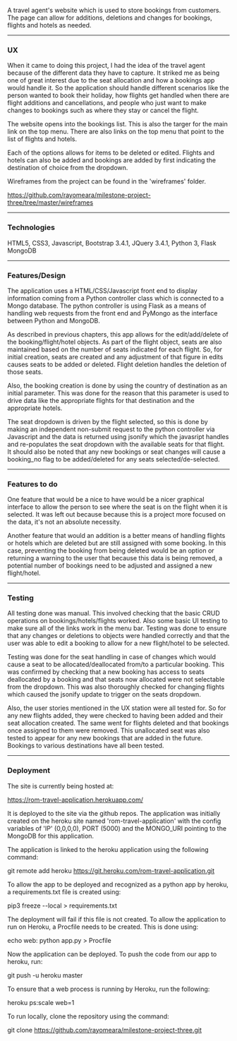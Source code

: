 
A travel agent's website which is used to store bookings from customers.
The page can allow for additions, deletions and changes for bookings, flights
and hotels as needed.

---
### UX

When it came to doing this project, I had the idea of the travel agent because of
the different data they have to capture. It striked me as being one of great interest
due to the seat allocation and how a bookings app would handle it. So the application 
should handle different scenarios like the person wanted to book their holiday, 
how flights get handled when there are flight additions and cancellations, and people
who just want to make changes to bookings such as where they stay or cancel the flight.

The website opens into the bookings list. This is also the targer for the main
link on the top menu. There are also links on the top menu that point to the list
of flights and hotels.

Each of the options allows for items to be deleted or edited. Flights and hotels
can also be added and bookings are added by first indicating the destination of 
choice from the dropdown.

Wireframes from the project can be found in the 'wireframes' folder.

https://github.com/rayomeara/milestone-project-three/tree/master/wireframes

---
### Technologies

HTML5,
CSS3,
Javascript,
Bootstrap 3.4.1,
JQuery 3.4.1,
Python 3,
Flask
MongoDB

---
### Features/Design

The application uses a HTML/CSS/Javascript front end to display information
coming from a Python controller class which is connected to a Mongo database.
The python controller is using Flask as a means of handling web requests
from the front end and PyMongo as the interface between Python and MongoDB.

As described in previous chapters, this app allows for the edit/add/delete of
the booking/flight/hotel objects. As part of the flight object, seats are also
maintained based on the number of seats indicated for each flight. So, for 
initial creation, seats are created and any adjustment of that figure in edits
causes seats to be added or deleted. Flight deletion handles the deletion of
those seats.

Also, the booking creation is done by using the country of destination as an
initial parameter. This was done for the reason that this parameter is used
to drive data like the appropriate flights for that destination and the 
appropriate hotels. 

The seat dropdown is driven by the flight selected, so this is done by 
making an independent non-submit request to the python controller via 
Javascript and the data is returned using jsonify which the javasript 
handles and re-populates the seat dropdown with the available seats for that
flight. It should also be noted that any new bookings or seat changes will
cause a booking_no flag to be added/deleted for any seats selected/de-selected.

---
### Features to do

One feature that would be a nice to have would be a nicer graphical interface
to allow the person to see where the seat is on the flight when it is selected.
It was left out because because this is a project more focused on the data, it's
not an absolute necessity.

Another feature that would an addition is a better means of handling flights or
hotels which are deleted but are still assigned with some booking. In this case,
preventing the booking from being deleted would be an option or returning a 
warning to the user that because this data is being removed, a potential number
of bookings need to be adjusted and assigned a new flight/hotel.

---
### Testing

All testing done was manual. This involved checking that the basic CRUD operations
on bookings/hotels/flights worked. Also some basic UI testing to make sure all of
the links work in the menu bar. Testing was done to ensure that any changes or
deletions to objects were handled correctly and that the user was able to edit a 
booking to allow for a new flight/hotel to be selected.

Testing was done for the seat handling in case of changes which would cause a 
seat to be allocated/deallocated from/to a particular booking. This was confirmed
by checking that a new booking has access to seats deallocated by a booking 
and that seats now allocated were not selectable from the dropdown. This was also
thoroughly checked for changing flights which caused the jsonify update to trigger
on the seats dropdown.

Also, the user stories mentioned in the UX station were all tested for. So for any
new flights added, they were checked to having been added and their seat allocation
created. The same went for flights deleted and that bookings once assigned to them
were removed. This unallocated seat was also tested to appear for any new bookings 
that are added in the future. Bookings to various destinations have all been tested.

---
### Deployment

The site is currently being hosted at:

https://rom-travel-application.herokuapp.com/

It is deployed to the site via the github repos. The application was initially
created on the heroku site named 'rom-travel-application' with the config 
variables of 'IP' (0,0,0,0), PORT (5000) and the MONGO_URI pointing to the MongoDB
for this application.

The application is linked to the heroku application using the following command:

git remote add heroku https://git.heroku.com/rom-travel-application.git

To allow the app to be deployed and recognized as a python app by heroku, a 
requirements.txt file is created using:

pip3 freeze --local > requirements.txt

The deployment will fail if this file is not created. To allow the application to 
run on Heroku, a Procfile needs to be created. This is done using:

echo web: python app.py > Procfile

Now the application can be deployed. To push the code from our app to heroku, run:

git push -u heroku master

To ensure that a web process is running by Heroku, run the following:

heroku ps:scale web=1


To run locally, clone the repository using the command:

git clone https://github.com/rayomeara/milestone-project-three.git
